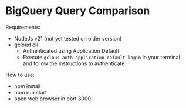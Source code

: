 # BigQuery Query Comparison

Requirements:

- NodeJs v21 (not yet tested on older version)
- gcloud cli
  - Authenticated using Application Default
  - Execute `gcloud auth application-default login` in your terminal and follow the instructions to authenticate

How to use:

- npm install
- npm run start
- open web browser in port 3000
